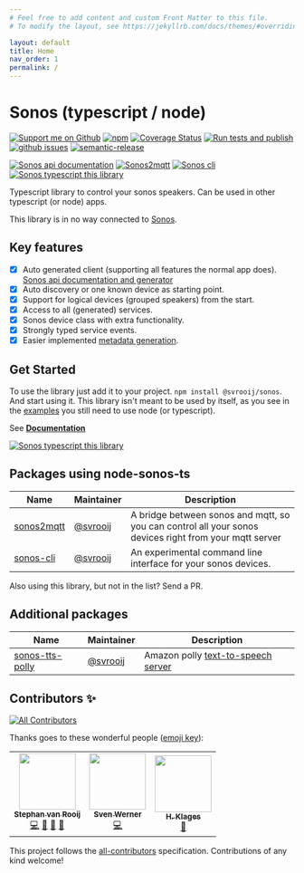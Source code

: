 ```yaml
---
# Feel free to add content and custom Front Matter to this file.
# To modify the layout, see https://jekyllrb.com/docs/themes/#overriding-theme-defaults

layout: default
title: Home
nav_order: 1
permalink: /
---
```


# Sonos (typescript / node)

[![Support me on Github][badge_sponsor]][link_sponsor]
[![npm][badge_npm]][link_npm]
[![Coverage Status](https://coveralls.io/repos/github/svrooij/node-sonos-ts/badge.svg?branch=master)](https://coveralls.io/github/svrooij/node-sonos-ts?branch=master)
[![Run tests and publish][badge_build]][link_build]
[![github issues][badge_issues]][link_issues]
[![semantic-release](https://img.shields.io/badge/%20%20%F0%9F%93%A6%F0%9F%9A%80-semantic--release-e10079.svg)](//github.com/semantic-release/semantic-release)

[![Sonos api documentation][badge_sonos-docs]][link_sonos-docs]
[![Sonos2mqtt][badge_sonos-mqtt]][link_sonos-mqtt]
[![Sonos cli][badge_sonos-cli]][link_sonos-cli]
[![Sonos typescript this library][badge_sonos-typescript]][link_sonos-typescript]

Typescript library to control your sonos speakers. Can be used in other typescript (or node) apps.

This library is in no way connected to [Sonos](//en.wikipedia.org/wiki/Sonos).

## Key features

- [x] Auto generated client (supporting all features the normal app does). [Sonos api documentation and generator](https://svrooij.io/sonos-api-docs/)
- [x] Auto discovery or one known device as starting point.
- [x] Support for logical devices (grouped speakers) from the start.
- [x] Access to all (generated) services.
- [x] Sonos device class with extra functionality.
- [x] Strongly typed service events.
- [x] Easier implemented [metadata generation](./src/helpers/metadata-helper.ts).

## Get Started

To use the library just add it to your project. `npm install @svrooij/sonos`. And start using it. This library isn't meant to be used by itself, as you see in the [examples](./examples) you still need to use node (or typescript).

See **[Documentation](https://svrooij.github.io/node-sonos-ts/getting-started.html)**

[![Sonos typescript this library][badge_sonos-typescript]][link_sonos-typescript]

## Packages using node-sonos-ts

|Name|Maintainer|Description|
|----|----------|----------|
|[sonos2mqtt](https://svrooij.github.io/sonos2mqtt)|[@svrooij](//github.com/svrooij)|A bridge between sonos and mqtt, so you can control all your sonos devices right from your mqtt server|
|[sonos-cli](//github.com/svrooij/sonos-cli)|[@svrooij](//github.com/svrooij)|An experimental command line interface for your sonos devices.|

Also using this library, but not in the list? Send a PR.

## Additional packages

|Name|Maintainer|Description|
|----|----------|----------|
|[sonos-tts-polly](//github.com/svrooij/node-sonos-tts-polly)|[@svrooij](//github.com/svrooij)|Amazon polly [text-to-speech server](https://static.svrooij.nl/node-sonos-ts/sonos-device/notifications-and-tts.html#text-to-speech)|

## Contributors ✨

<!-- ALL-CONTRIBUTORS-BADGE:START - Do not remove or modify this section -->
[![All Contributors](https://img.shields.io/badge/all_contributors-3-orange.svg?style=flat-square)](#contributors-)
<!-- ALL-CONTRIBUTORS-BADGE:END -->

Thanks goes to these wonderful people ([emoji key](https://allcontributors.org/docs/en/emoji-key)):

<!-- ALL-CONTRIBUTORS-LIST:START - Do not remove or modify this section -->
<!-- prettier-ignore-start -->
<!-- markdownlint-disable -->
<table>
  <tr>
    <td align="center"><a href="https://svrooij.nl"><img src="https://avatars2.githubusercontent.com/u/1292510?v=4" width="100px;" alt=""/><br /><sub><b>Stephan van Rooij</b></sub></a><br /><a href="https://github.com/svrooij/node-sonos-ts/commits?author=svrooij" title="Code">💻</a> <a href="https://github.com/svrooij/node-sonos-ts/commits?author=svrooij" title="Documentation">📖</a> <a href="#ideas-svrooij" title="Ideas, Planning, & Feedback">🤔</a> <a href="#maintenance-svrooij" title="Maintenance">🚧</a></td>
    <td align="center"><a href="https://github.com/cheanrod"><img src="https://avatars3.githubusercontent.com/u/35066927?v=4" width="100px;" alt=""/><br /><sub><b>Sven Werner</b></sub></a><br /><a href="https://github.com/svrooij/node-sonos-ts/commits?author=cheanrod" title="Code">💻</a></td>
    <td align="center"><a href="https://github.com/hklages"><img src="https://avatars3.githubusercontent.com/u/17273119?v=4" width="100px;" alt=""/><br /><sub><b>H. Klages</b></sub></a><br /><a href="https://github.com/svrooij/node-sonos-ts/commits?author=hklages" title="Documentation">📖</a></td>
  </tr>
</table>

<!-- markdownlint-enable -->
<!-- prettier-ignore-end -->
<!-- ALL-CONTRIBUTORS-LIST:END -->

This project follows the [all-contributors](https://github.com/all-contributors/all-contributors)
specification. Contributions of any kind welcome!

[badge_sponsor]: https://img.shields.io/badge/Sponsor-on%20Github-red?style=flat-square
[badge_issues]: https://img.shields.io/github/issues/svrooij/node-sonos-ts?style=flat-square
[badge_npm]: https://img.shields.io/npm/v/@svrooij/sonos?style=flat-square
[badge_build]: https://github.com/svrooij/node-sonos-ts/workflows/Run%20tests%20and%20publish/badge.svg
[badge_sonos-docs]: https://img.shields.io/badge/sonos-api-blue?style=flat-square
[badge_sonos-cli]: https://img.shields.io/badge/sonos-cli-blue?style=flat-square
[badge_sonos-mqtt]: https://img.shields.io/badge/sonos-mqtt-blue?style=flat-square
[badge_sonos-typescript]: https://img.shields.io/badge/sonos-typescript-blue?style=flat-square

[link_sponsor]: https://github.com/sponsors/svrooij
[link_issues]: https://github.com/svrooij/node-sonos-ts/issues
[link_npm]: https://www.npmjs.com/package/@svrooij/sonos
[link_build]: https://github.com/svrooij/node-sonos-ts/actions
[link_sonos-docs]: https://svrooij.io/sonos-api-docs
[link_sonos-cli]: https://github.com/svrooij/sonos-cli
[link_sonos-mqtt]: https://svrooij.io/sonos2mqtt
[link_sonos-typescript]: https://svrooij.io/node-sonos-ts
